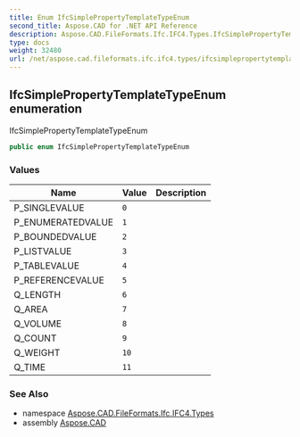 ```yaml
---
title: Enum IfcSimplePropertyTemplateTypeEnum
second_title: Aspose.CAD for .NET API Reference
description: Aspose.CAD.FileFormats.Ifc.IFC4.Types.IfcSimplePropertyTemplateTypeEnum enum. IfcSimplePropertyTemplateTypeEnum
type: docs
weight: 32480
url: /net/aspose.cad.fileformats.ifc.ifc4.types/ifcsimplepropertytemplatetypeenum/
---
```

## IfcSimplePropertyTemplateTypeEnum enumeration

IfcSimplePropertyTemplateTypeEnum

```csharp
public enum IfcSimplePropertyTemplateTypeEnum
```

### Values

| Name | Value | Description |
| --- | --- | --- |
| P_SINGLEVALUE | `0` |  |
| P_ENUMERATEDVALUE | `1` |  |
| P_BOUNDEDVALUE | `2` |  |
| P_LISTVALUE | `3` |  |
| P_TABLEVALUE | `4` |  |
| P_REFERENCEVALUE | `5` |  |
| Q_LENGTH | `6` |  |
| Q_AREA | `7` |  |
| Q_VOLUME | `8` |  |
| Q_COUNT | `9` |  |
| Q_WEIGHT | `10` |  |
| Q_TIME | `11` |  |

### See Also

* namespace [Aspose.CAD.FileFormats.Ifc.IFC4.Types](../../aspose.cad.fileformats.ifc.ifc4.types/)
* assembly [Aspose.CAD](../../)


